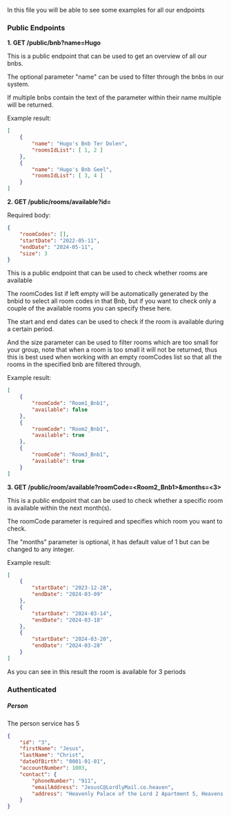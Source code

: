 In this file you will be able to see some examples for all our endpoints

### Public Endpoints

**1. GET /public/bnb?name=Hugo**

This is a public endpoint that can be used to get an overview of all our bnbs. 

The optional parameter "name" can be used to filter through the bnbs in our system.

If multiple bnbs contain the text of the parameter within their name multiple will be returned.

Example result:

```json
[
    {
        "name": "Hugo's Bnb Ter Dolen",
        "roomsIdList": [ 1, 2 ]
    },
    {
        "name": "Hugo's Bnb Geel",
        "roomsIdList": [ 3, 4 ]
    }
]
```

**2. GET /public/rooms/available?id=<bnbId>**

Required body:

```json
{
    "roomCodes": [],
    "startDate": "2022-05-11",
    "endDate": "2024-05-11",
    "size": 3
}
```

This is a public endpoint that can be used to check whether rooms are available

The roomCodes list if left empty will be automatically generated by the bnbid to select all room codes in that Bnb, but if you want to check only a couple of the available rooms you can specify these here.

The start and end dates can be used to check if the room is available during a certain period. 

And the size parameter can be used to filter rooms which are too small for your group, note that when a room is too small it will not be returned, thus this is best used when working with an empty roomCodes list so that all the rooms in the specified bnb are filtered through.

Example result:

```json
[
    {
        "roomCode": "Room1_Bnb1",
        "available": false
    },
    {
        "roomCode": "Room2_Bnb1",
        "available": true
    },
    {
        "roomCode": "Room3_Bnb1",
        "available": true
    }
]
```

**3. GET /public/room/available?roomCode=<Room2_Bnb1>&months=<3>**

This is a public endpoint that can be used to check whether a specific room is available within the next month(s).

The roomCode parameter is required and specifies which room you want to check.

The "months" parameter is optional, it has default value of 1 but can be changed to any integer.

Example result:

```json
[
    {
        "startDate": "2023-12-28",
        "endDate": "2024-03-09"
    },
    {
        "startDate": "2024-03-14",
        "endDate": "2024-03-18"
    },
    {
        "startDate": "2024-03-20",
        "endDate": "2024-03-28"
    }
]
```

As you can see in this result the room is available for 3 periods 

### Authenticated

##### Person

The person service has 5

```json
{
    "id": "3",
    "firstName": "Jesus",
    "lastName": "Christ",
    "dateOfBirth": "0001-01-01",
    "accountNumber": 1003,
    "contact": {
        "phoneNumber": "911",
        "emailAddress": "JesusC@LordlyMail.co.heaven",
        "address": "Heavenly Palace of the Lord 2 Apartment 5, Heavens Gate"
    }
}
```